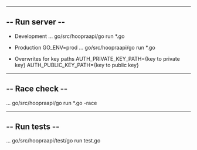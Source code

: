 
----------------
-- Run server --
----------------
* Development 
... go/src/hoopraapi/go run *.go

* Production
GO_ENV=prod
... go/src/hoopraapi/go run *.go

* Overwrites for key paths
AUTH_PRIVATE_KEY_PATH={key to private key}
AUTH_PUBLIC_KEY_PATH={key to public key}

----------------
-- Race check --
----------------
... go/src/hoopraapi/go run *.go -race


----------------
-- Run tests  --
----------------
... go/src/hoopraapi/test/go run test.go
